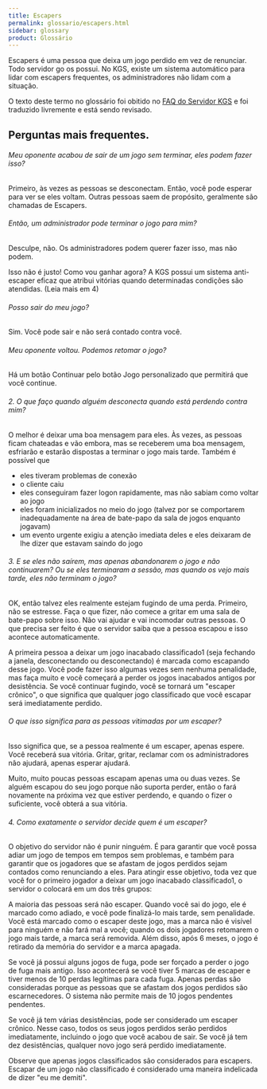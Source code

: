 ```yaml
---
title: Escapers
permalink: glossario/escapers.html
sidebar: glossary
product: Glossário
---
```


Escapers é uma pessoa que deixa um jogo perdido em vez de renunciar. Todo servidor go os possui. No KGS, existe um sistema automático para lidar com escapers frequentes, os administradores não lidam com a situação.

<!--more-->

O texto deste termo no glossário foi obitido no [FAQ do Servidor KGS](http://www.gokgs.com/help/faq/escapers.html) e foi traduzido livremente e está sendo revisado.

## Perguntas mais frequentes.

###### Meu oponente acabou de sair de um jogo sem terminar, eles podem fazer isso? 

Primeiro, às vezes as pessoas se desconectam. Então, você pode esperar para ver se eles voltam. Outras pessoas saem de propósito, geralmente são chamadas de Escapers.

###### Então, um administrador pode terminar o jogo para mim? 

Desculpe, não. Os administradores podem querer fazer isso, mas não podem.

Isso não é justo! Como vou ganhar agora? A KGS possui um sistema anti-escaper eficaz que atribui vitórias quando determinadas condições são atendidas. (Leia mais em 4)

###### Posso sair do meu jogo? 

Sim. Você pode sair e não será contado contra você.

###### Meu oponente voltou. Podemos retomar o jogo? 

Há um botão Continuar pelo botão Jogo personalizado que permitirá que você continue.

###### 2. O que faço quando alguém desconecta quando está perdendo contra mim?

O melhor é deixar uma boa mensagem para eles. Às vezes, as pessoas ficam chateadas e vão embora, mas se receberem uma boa mensagem, esfriarão e estarão dispostas a terminar o jogo mais tarde. Também é possível que

 * eles tiveram problemas de conexão
 * o cliente caiu
 * eles conseguiram fazer logon rapidamente, mas não sabiam como voltar ao jogo
 * eles foram inicializados no meio do jogo (talvez por se comportarem inadequadamente na área de bate-papo da sala de jogos enquanto jogavam)
 * um evento urgente exigiu a atenção imediata deles e eles deixaram de lhe dizer que estavam saindo do jogo

###### 3. E se eles não saírem, mas apenas abandonarem o jogo e não continuarem? Ou se eles terminaram a sessão, mas quando os vejo mais tarde, eles não terminam o jogo?

OK, então talvez eles realmente estejam fugindo de uma perda. Primeiro, não se estresse. Faça o que fizer, não comece a gritar em uma sala de bate-papo sobre isso. Não vai ajudar e vai incomodar outras pessoas. O que precisa ser feito é que o servidor saiba que a pessoa escapou e isso acontece automaticamente.

A primeira pessoa a deixar um jogo inacabado classificado1 (seja fechando a janela, desconectando ou desconectando) é marcada como escapando desse jogo. Você pode fazer isso algumas vezes sem nenhuma penalidade, mas faça muito e você começará a perder os jogos inacabados antigos por desistência. Se você continuar fugindo, você se tornará um "escaper crônico", o que significa que qualquer jogo classificado que você escapar será imediatamente perdido.

###### O que isso significa para as pessoas vitimadas por um escaper? 

Isso significa que, se a pessoa realmente é um escaper, apenas espere. Você receberá sua vitória. Gritar, gritar, reclamar com os administradores não ajudará, apenas esperar ajudará.

Muito, muito poucas pessoas escapam apenas uma ou duas vezes. Se alguém escapou do seu jogo porque não suporta perder, então o fará novamente na próxima vez que estiver perdendo, e quando o fizer o suficiente, você obterá a sua vitória.

###### 4. Como exatamente o servidor decide quem é um escaper?

O objetivo do servidor não é punir ninguém. É para garantir que você possa adiar um jogo de tempos em tempos sem problemas, e também para garantir que os jogadores que se afastam de jogos perdidos sejam contados como renunciando a eles. Para atingir esse objetivo, toda vez que você for o primeiro jogador a deixar um jogo inacabado classificado1, o servidor o colocará em um dos três grupos:

A maioria das pessoas será não escaper. Quando você sai do jogo, ele é marcado como adiado, e você pode finalizá-lo mais tarde, sem penalidade. Você está marcado como o escaper deste jogo, mas a marca não é visível para ninguém e não fará mal a você; quando os dois jogadores retomarem o jogo mais tarde, a marca será removida. Além disso, após 6 meses, o jogo é retirado da memória do servidor e a marca apagada.

Se você já possui alguns jogos de fuga, pode ser forçado a perder o jogo de fuga mais antigo. Isso acontecerá se você tiver 5 marcas de escaper e tiver menos de 10 perdas legítimas para cada fuga. Apenas perdas são consideradas porque as pessoas que se afastam dos jogos perdidos são escarnecedores. O sistema não permite mais de 10 jogos pendentes pendentes.

Se você já tem várias desistências, pode ser considerado um escaper crônico. Nesse caso, todos os seus jogos perdidos serão perdidos imediatamente, incluindo o jogo que você acabou de sair. Se você já tem dez desistências, qualquer novo jogo será perdido imediatamente.

Observe que apenas jogos classificados são considerados para escapers. Escapar de um jogo não classificado é considerado uma maneira indelicada de dizer "eu me demiti".